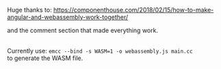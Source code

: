 Huge thanks to: https://componenthouse.com/2018/02/15/how-to-make-angular-and-webassembly-work-together/ <br/>

and the comment section that made everything work. <br/><br/>

Currently use: ```emcc --bind -s WASM=1 -o webassembly.js main.cc``` <br/>
to generate the WASM file.
